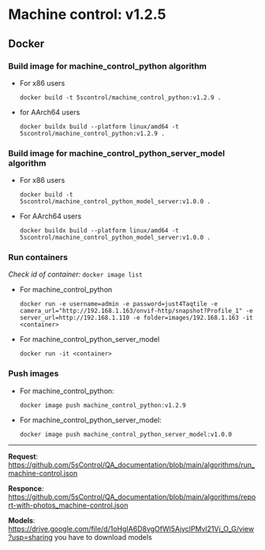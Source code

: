 # Machine control: v1.2.5

## Docker 

### Build image for machine_control_python algorithm
- For x86 users

    ```docker build -t 5scontrol/machine_control_python:v1.2.9 .```

- for AArch64 users 

    ```docker buildx build --platform linux/amd64 -t 5scontrol/machine_control_python:v1.2.9 .```

### Build image for machine_control_python_server_model algorithm

- For x86 users

    ```docker build -t 5scontrol/machine_control_python_model_server:v1.0.0 .```

- For AArch64 users 

    ```docker buildx build --platform linux/amd64 -t 5scontrol/machine_control_python_model_server:v1.0.0 .```

### Run containers

*Check id of container:* ```docker image list```

- For machine_control_python

    ```docker run -e username=admin -e password=just4Taqtile -e camera_url="http://192.168.1.163/onvif-http/snapshot?Profile_1" -e server_url=http://192.168.1.110 -e folder=images/192.168.1.163 -it <container>```

- For machine_control_python_server_model

    ```docker run -it <container>```

### Push images

- For machine_control_python:

  ```docker image push machine_control_python:v1.2.9```

- For machine_control_python_server_model:

  ```docker image push machine_control_python_server_model:v1.0.0```

---

**Request**: https://github.com/5sControl/QA_documentation/blob/main/algorithms/run_machine-control.json

**Responce**: https://github.com/5sControl/QA_documentation/blob/main/algorithms/report-with-photos_machine-control.json

**Models**: https://drive.google.com/file/d/1oHgIA6D8vgOfWl5AjyclPMvl21Vj_O_G/view?usp=sharing
you have to download models 
